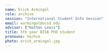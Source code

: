 ```yaml
---
name: Erick Armingol
role: archive
session: "International Student Info Session"
email: earmingol@ucsd.edu
advisor: ["Nathan Lewis"]
title: 5th year BISB PhD student
pronouns: he/him
photo: erick_armingol.jpg
---
```

